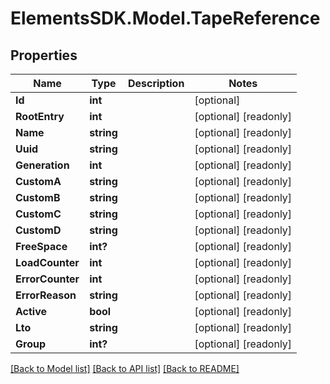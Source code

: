 # ElementsSDK.Model.TapeReference

## Properties

Name | Type | Description | Notes
------------ | ------------- | ------------- | -------------
**Id** | **int** |  | [optional] 
**RootEntry** | **int** |  | [optional] [readonly] 
**Name** | **string** |  | [optional] [readonly] 
**Uuid** | **string** |  | [optional] [readonly] 
**Generation** | **int** |  | [optional] [readonly] 
**CustomA** | **string** |  | [optional] [readonly] 
**CustomB** | **string** |  | [optional] [readonly] 
**CustomC** | **string** |  | [optional] [readonly] 
**CustomD** | **string** |  | [optional] [readonly] 
**FreeSpace** | **int?** |  | [optional] [readonly] 
**LoadCounter** | **int** |  | [optional] [readonly] 
**ErrorCounter** | **int** |  | [optional] [readonly] 
**ErrorReason** | **string** |  | [optional] [readonly] 
**Active** | **bool** |  | [optional] [readonly] 
**Lto** | **string** |  | [optional] [readonly] 
**Group** | **int?** |  | [optional] [readonly] 

[[Back to Model list]](../README.md#documentation-for-models) [[Back to API list]](../README.md#documentation-for-api-endpoints) [[Back to README]](../README.md)

